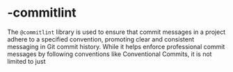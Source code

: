 # -commitlint
The `@commitlint` library is used to ensure that commit messages in a project adhere to a specified convention, promoting clear and consistent messaging in Git commit history. While it helps enforce professional commit messages by following conventions like Conventional Commits, it is not limited to just
